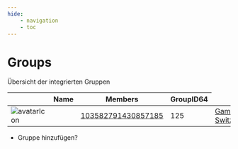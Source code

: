 ```yaml
---
hide:
    - navigation
    - toc
---
```


# Groups

Übersicht der integrierten Gruppen

<table id="charts-table" class="display" style="width:100%">
    <thead>
        <tr>
            <th></th>
            <th>Name</th>
            <th>Members</th>
            <th>GroupID64</th>
        </tr>
    </thead>
    <tbody>
        <tr>
            <td><img src="https://avatars.fastly.steamstatic.com/01357566d6bc75a7840f3fe11895506f089c3e98.jpg" alt="avatarIcon" /><td>
            <td><a href="/group/103582791430857185">103582791430857185</a></td>
            <td>125</td>
            <td><a href="/group/103582791430857185">Game Club Switzerland</a></td>
        </tr>        
    </tbody>
</table>

+ Gruppe hinzufügen?